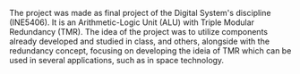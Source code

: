 The project was made as final project of the Digital System's discipline (INE5406). It is an Arithmetic-Logic Unit (ALU) with Triple Modular Redundancy (TMR). The idea of the project was
to utilize components already developed and studied in class, and others, alongside with the redundancy concept, focusing on developing the ideia of TMR which can be used in several
applications, such as in space technology.

